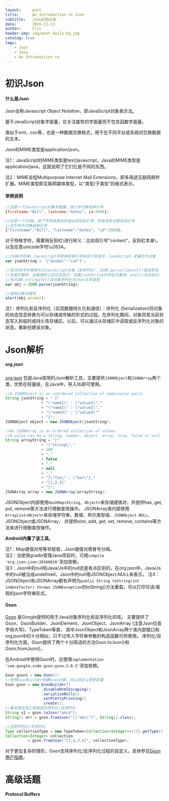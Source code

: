 ```yaml
---
layout:     post
title:      An Introduction to Json
subtitle:   Json必知必会
date:       2016-11-13
author:     Cliu
header-img: img/post-daily-bg.jpg
catalog: true
tags:
    - Json
    - Java
    - An Introduction to
---
```


# 初识Json

#### 什么是Json

Json全称Javascript Object Notation，即JavaScript对象表示法。

基于JavaScript对象字面量，仅关注属性的字面量而不包含函数字面量。

类似于xml，csv等，也是一种数据交换格式，用于在不同平台或系统间交换数据的文本。

Json的MIME类型是application/json。

注1：JavaScript的MIME类型是text/javascript，Java的MIME类型是application/java，这就说明了它们仨是不同的东西。

注2：MIME全程Multipurpose Internet Mail Extensions，即多用途互联网邮件扩展。MIME类型即互联网媒体类型，以“类型/子类型”的格式表示。

#### 举例说明
```js
//这是一个JavaScript对象字面量，双引号可换成单引号
{firstname:"Bill", lastname:"Gates", id:5566};

//这是一个JSON，除了字符串类型的值必须加双引号，所有名称也要加双引号
//双引号不可换成单引号
{"firstname":"Bill", "lastname":"Gates", "id":5566};
```

对于特殊字符，需要用反斜杠\进行转义：比如双引号\"content\"，反斜杠本身\\，以及任意unicode字符\u263A。

```js
//JSON字符串，Javascript字符串用单引号和双引号皆可，JavaScript 变量均为对象
var jsonString = '{"animal":"cat"}';

//将JSON字符串转化为JavaScript对象（反序列化），JSON.parse()比eval()更加安全
//前者仅解析，后者解析之后还会执行，如果jsonString中存在JS脚本，evel()也会执行。
//另JSON.stringify()将对象序列化为Json文本类型
var obj = JSON.parse(jsonString);

//使用对象的属性
alert(obj.animal);
```

注1：序列化和反序列化（实现数据持久化和通信）：序列化 (Serialization)将对象的状态信息转换为可以存储或传输的形式的过程。在序列化期间，对象将其当前状态写入到临时或持久性存储区。以后，可以通过从存储区中读取或反序列化对象的状态，重新创建该对象。

# Json解析

##### org.json

[org.json](http://json.org/) 包是Java常用的Json解析工具，主要提供`JSONObject`和`JSONArray`两个类，优势在轻量级，在Java中，导入lib即可使用。

```java
//A JSONObject is an unordered collection of name/value pairs
String jsonString = " {"
                + "\"name1\" : \"value1\","
                + "\"name2\" : \"value2\","
                + "\"name3\" : \"value3\""
                + "}";
JSONObject object = new JSONObject(jsonString);

//An JSONArray is an ordered collection of values
//A value can be a string, number, object, array, true, false or null
String arrayString = "["
                + "\"string\","
                + 100
                + ","
                + false
                + ","
                + null
                + ","
                + "{\"foo\" : \"bar\"},"
                + "[1,2,3]"
                + "]";
JSONArray array = new JSONArray(arrayString);
```

JSONObject内部使用`HashMap<String, Object>`来存储键值对，并提供has, get, put, remove等方法进行增删查改操作。
JSONArray类内部使用`ArrayList<Object>`来存储字符串、数值、布尔类型值、`JSONObject.NULL`、JSONObject或JSONArray，
并提供size, add, get, set, remove, contains等方法来进行增删查改操作。

**Android内置了该工具**。

注1：Map键值对用等号赋值，Json键值对用冒号分隔。  
注2：当使用gradle管理Java项目时，可用`compile 'org.json:json:20160810'`添加依赖。  
注3：Json中的null和Java/Js中的null还是有点区别的，在org.json中，Java/Js中的null被当成undefined，Json中的null用JSONObject.NULL来表示。
注4：JSONObject和JSONArray都有声明为`public String toString(int indentFactor) throws JSONException`的toString()方法重载，可以打印可读/美观的json字符串形式。

#### Gson
[Gson](https://github.com/google/gson) 是Google提供的用于Java对象序列化和反序列化的库。
主要提供了Gson、GsonBuilder、JsonElement、JsonObject、JsonArray (注意Json仅首字母大写)、TypeToken等类，
其中JsonObject和JsonArray两个类内部接口和org.json中的十分相似，只不过传入字符串参数的构造函数可供使用。
序列化/反序列化方面，Gson提供了两个十分简洁的方法Gson.toJson()和Gson.fromJson()。

在Android中使用Gson时，应使用`implementation 'com.google.code.gson:gson:2.8.5'`添加依赖。

```java
Gson gson1 = new Gson();
//使用GsonBuilder创建Gson对象，可以自定义很多配置
Gson gson = new GsonBuilder()
                .disableHtmlEscaping()
                .serializeNulls()
                .setPrettyPrinting()
                .create();
//基本类型及引用类型的序列化/反序列化
String s1 = gson.toJson("abcd");
String[] arr = gson.fromJson("[\"abc\"]", String[].class);

//泛型序列化/反序列化
Type collectionType = new TypeToken<Collection<Integer>>(){}.getType();
Collection<Integer> collection 
		  = gson.fromJson("[1,2,3,4]", collectionType);
```

对于更加复杂的情形，Gson支持序列化/反序列化过程的自定义，具体参见[Gson用户指南](https://github.com/google/gson/blob/master/UserGuide.md)。

# 高级话题

#### Protocol Buffers
